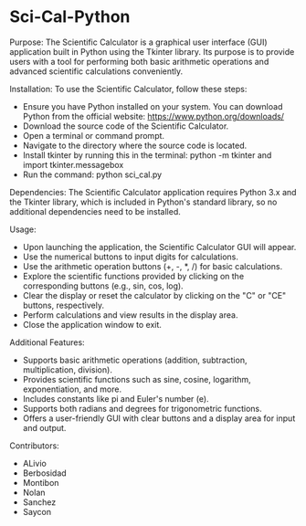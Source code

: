 # Sci-Cal-Python

Purpose:
The Scientific Calculator is a graphical user interface (GUI) application built in Python using the Tkinter library. Its purpose is to provide users with a tool for performing both basic arithmetic operations and advanced scientific calculations conveniently.

Installation:
To use the Scientific Calculator, follow these steps:

- Ensure you have Python installed on your system. You can download Python from the official website: https://www.python.org/downloads/
- Download the source code of the Scientific Calculator.
- Open a terminal or command prompt.
- Navigate to the directory where the source code is located.
- Install tkinter by running this in the terminal: python -m tkinter and import tkinter.messagebox
- Run the command: python sci_cal.py

Dependencies:
The Scientific Calculator application requires Python 3.x and the Tkinter library, which is included in Python's standard library, so no additional dependencies need to be installed.

Usage:

- Upon launching the application, the Scientific Calculator GUI will appear.
- Use the numerical buttons to input digits for calculations.
- Use the arithmetic operation buttons (+, -, *, /) for basic calculations.
- Explore the scientific functions provided by clicking on the corresponding buttons (e.g., sin, cos, log).
- Clear the display or reset the calculator by clicking on the "C" or "CE" buttons, respectively.
- Perform calculations and view results in the display area.
- Close the application window to exit.

Additional Features:

- Supports basic arithmetic operations (addition, subtraction, multiplication, division).
- Provides scientific functions such as sine, cosine, logarithm, exponentiation, and more.
- Includes constants like pi and Euler's number (e).
- Supports both radians and degrees for trigonometric functions.
- Offers a user-friendly GUI with clear buttons and a display area for input and output.

Contributors:
- ALivio
- Berbosidad
- Montibon
- Nolan
- Sanchez 
- Saycon
